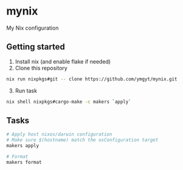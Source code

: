 # mynix

My Nix configuration

## Getting started

1. Install nix (and enable flake if needed)
2. Clone this repository

```sh
nix run nixpkgs#git -- clone https://github.com/ymgyt/mynix.git
```

3. Run task
```sh
nix shell nixpkgs#cargo-make -c makers `apply`
```

## Tasks

```sh
# Apply host nixos/darwin configuration
# Make sure $(hostname) match the osConfiguration target
makers apply

# Format
makers format
```